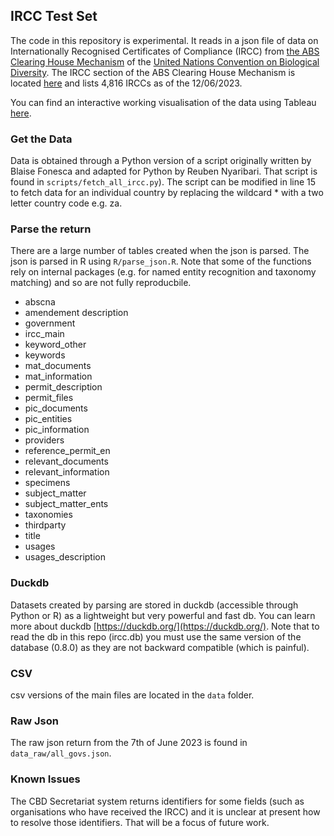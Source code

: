 ## IRCC Test Set

The code in this repository is experimental. It reads in a json file of data on Internationally Recognised Certificates of Compliance (IRCC) from [the ABS Clearing House Mechanism](https://www.cbd.int/abs/theabsch.shtml#:~:text=The%20ABS%20Clearing%2DHouse%20is,resources%20along%20the%20value%20chain.) of the [United Nations Convention on Biological Diversity](https://www.cbd.int/). The IRCC section of the ABS Clearing House Mechanism is located [here](https://absch.cbd.int/en/search?schema=absPermit&currentPage=1) and lists 4,816 IRCCs as of the 12/06/2023.

You can find an interactive working visualisation of the data using Tableau [here](https://public.tableau.com/app/profile/one.world.analytics/viz/ircc_testview/Overview?publish=yes). 

### Get the Data

Data is obtained through a Python version of a script originally written by Blaise Fonesca and adapted for Python by Reuben Nyaribari. That script is found in `scripts/fetch_all_ircc.py`). The script can be modified in line 15 to fetch data for an individual country by replacing the wildcard * with a two letter country code e.g. za. 

### Parse the return

There are a large number of tables created when the json is parsed. The json is parsed in R using `R/parse_json.R`. Note that some of the functions rely on internal packages (e.g. for named entity recognition and taxonomy matching) and so are not fully reproducbile. 

- abscna
- amendement description
- government
- ircc_main
- keyword_other
- keywords
- mat_documents
- mat_information
- permit_description
- permit_files
- pic_documents
- pic_entities
- pic_information
- providers
- reference_permit_en
- relevant_documents
- relevant_information
- specimens
- subject_matter
- subject_matter_ents
- taxonomies
- thirdparty
- title
- usages
- usages_description

### Duckdb

Datasets created by parsing are stored in duckdb (accessible through Python or R) as a lightweight but very powerful and fast db. You can learn more about duckdb [https://duckdb.org/](https://duckdb.org/). Note that to read the db in this repo (ircc.db) you must use the same version of the database (0.8.0) as they are not backward compatible (which is painful).

### CSV

csv versions of the main files are located in the `data` folder. 

### Raw Json

The raw json return from the 7th of June 2023 is found in `data_raw/all_govs.json`.

### Known Issues

The CBD Secretariat system returns identifiers for some fields (such as organisations who have received the IRCC) and it is unclear at present how to resolve those identifiers. That will be a focus of future work. 
